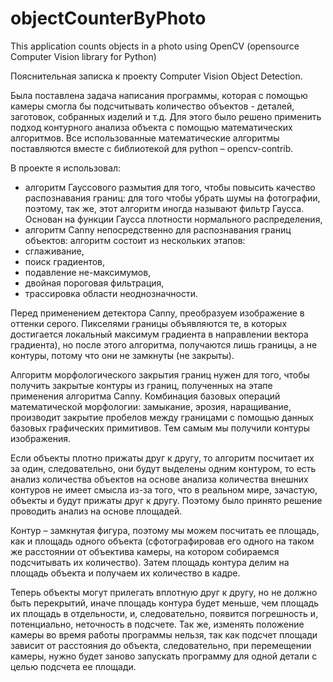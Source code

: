 # objectCounterByPhoto
This application counts objects in a photo using OpenCV (opensource Computer Vision library for Python)


Пояснительная записка к проекту Computer Vision Object Detection.

Была поставлена задача написания программы, которая с помощью камеры смогла бы подсчитывать количество объектов - деталей, заготовок, собранных изделий и т.д. Для этого было решено применить подход контурного анализа объекта с помощью математических алгоритмов. Все использованные математические алгоритмы поставляются вместе с библиотекой для python – opencv-contrib. 

В проекте я использовал:
- алгоритм Гауссового размытия для того, чтобы повысить качество распознавания границ: для того чтобы убрать шумы на фотографии, поэтому, так же, этот алгоритм иногда называют фильтр Гаусса. Основан на функции Гаусса плотности нормального распределения,
- алгоритм Canny непосредственно для распознавания границ объектов: алгоритм состоит из нескольких этапов:
- сглаживание,
- поиск градиентов,
- подавление не-максимумов,
- двойная пороговая фильтрация,
- трассировка области неоднозначности.

Перед применением детектора Canny, преобразуем изображение в оттенки серого. Пикселями границы объявляются те, в которых достигается локальный максимум градиента в направлении вектора градиента), но после этого алгоритма, получаются лишь границы, а не контуры, потому что они не замкнуты (не закрыты). 

Алгоритм морфологического закрытия границ нужен для того, чтобы получить закрытые контуры из границ, полученных на этапе применения алгоритма Canny. Комбинация базовых операций математической морфологии: замыкание, эрозия, наращивание, производит закрытие пробелов между границами с помощью данных базовых графических примитивов. Тем самым мы получили контуры изображения.

Если объекты плотно прижаты друг к другу, то алгоритм посчитает их за один, следовательно, они будут выделены одним контуром, то есть анализ количества объектов на основе анализа количества внешних контуров не имеет смысла из-за того, что в реальном мире, зачастую, объекты и будут прижаты друг к другу. Поэтому было принято решение проводить анализ на основе площадей.

Контур – замкнутая фигура, поэтому мы можем посчитать ее площадь, как и площадь одного объекта (сфотографировав его одного на таком же расстоянии от объектива камеры, на котором собираемся подсчитывать их количество). Затем площадь контура делим на площадь объекта и получаем их количество в кадре. 

Теперь объекты могут прилегать вплотную друг к другу, но не должно быть перекрытий, иначе площадь контура будет меньше, чем площадь их площадь в отдельности, и, следовательно, появится погрешность и, потенциально, неточность в подсчете. 
Так же, изменять положение камеры во время работы программы нельзя, так как подсчет площади зависит от расстояния до объекта, следовательно, при перемещении камеры, нужно будет заново запускать программу для одной детали с целью подсчета ее площади.

